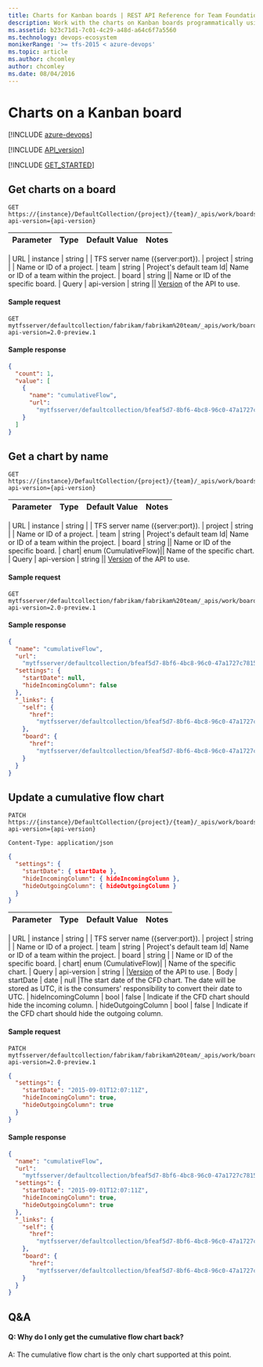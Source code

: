 ```yaml
---
title: Charts for Kanban boards | REST API Reference for Team Foundation Server
description: Work with the charts on Kanban boards programmatically using the REST APIs for Team Foundation Server. 
ms.assetid: b23c71d1-7c01-4c29-a48d-a64c6f7a5560
ms.technology: devops-ecosystem
monikerRange: '>= tfs-2015 < azure-devops'
ms.topic: article
ms.author: chcomley
author: chcomley
ms.date: 08/04/2016
---
```


# Charts on a Kanban board

[!INCLUDE [azure-devops](../_data/azure-devops-message.md)]

[!INCLUDE [API_version](../_data/version2-preview1.md)]

[!INCLUDE [GET_STARTED](../_data/get-started.md)]

## Get charts on a board

<a name="getchartsonaboard" />

```no-highlight
GET https://{instance}/DefaultCollection/{project}/{team}/_apis/work/boards/{board}/charts?api-version={api-version}
```

| Parameter | Type | Default Value | Notes |
| :-------- | :--- | :------------ | :---- |


| URL
| instance | string | | TFS server name ({server:port}).
| project | string | | Name or ID of a project.
| team | string | Project's default team Id| Name or ID of a team within the project.
| board | string || Name or ID of the specific board.
| Query
| api-version | string || [Version](../../concepts/rest-api-versioning.md) of the API to use.

#### Sample request

```
GET mytfsserver/defaultcollection/fabrikam/fabrikam%20team/_apis/work/boards/Stories/charts?api-version=2.0-preview.1
```

#### Sample response

```json
{
  "count": 1,
  "value": [
    {
      "name": "cumulativeFlow",
      "url":
        "mytfsserver/defaultcollection/bfeaf5d7-8bf6-4bc8-96c0-47a1727c7815/00f7c2e3-e13b-4e7d-8ecb-bb599e7a0764/_apis/work/boards/Stories/charts/cumulativeFlow"
    }
  ]
}
```

## Get a chart by name

<a name="getachartbyname" />

```no-highlight
GET https://{instance}/DefaultCollection/{project}/{team}/_apis/work/boards/{board}/charts/{chart}?api-version={api-version}
```

| Parameter | Type | Default Value | Notes |
| :-------- | :--- | :------------ | :---- |


| URL
| instance | string | | TFS server name ({server:port}).
| project | string | | Name or ID of a project.
| team | string | Project's default team Id| Name or ID of a team within the project.
| board | string || Name or ID of the specific board.
| chart| enum (CumulativeFlow)|| Name of the specific chart.
| Query
| api-version | string || [Version](../../concepts/rest-api-versioning.md) of the API to use.

#### Sample request

```
GET mytfsserver/defaultcollection/fabrikam/fabrikam%20team/_apis/work/boards/Stories/charts/cumulativeFlow?api-version=2.0-preview.1
```

#### Sample response

```json
{
  "name": "cumulativeFlow",
  "url":
    "mytfsserver/defaultcollection/bfeaf5d7-8bf6-4bc8-96c0-47a1727c7815/00f7c2e3-e13b-4e7d-8ecb-bb599e7a0764/_apis/work/boards/Stories/charts/cumulativeFlow",
  "settings": {
    "startDate": null,
    "hideIncomingColumn": false
  },
  "_links": {
    "self": {
      "href":
        "mytfsserver/defaultcollection/bfeaf5d7-8bf6-4bc8-96c0-47a1727c7815/00f7c2e3-e13b-4e7d-8ecb-bb599e7a0764/_apis/work/boards/Stories/charts/cumulativeFlow"
    },
    "board": {
      "href":
        "mytfsserver/defaultcollection/bfeaf5d7-8bf6-4bc8-96c0-47a1727c7815/00f7c2e3-e13b-4e7d-8ecb-bb599e7a0764/_apis/work/boards/Stories"
    }
  }
}
```

## Update a cumulative flow chart

<a name="updateacumulativeflowchart" />

```no-highlight
PATCH https://{instance}/DefaultCollection/{project}/{team}/_apis/work/boards/{board}/charts/CumulativeFlow?api-version={api-version}
```

```http
Content-Type: application/json
```

```json
{
  "settings": {
    "startDate": { startDate },
    "hideIncomingColumn": { hideIncomingColumn },
    "hideOutgoingColumn": { hideOutgoingColumn }
  }
}
```

| Parameter | Type | Default Value | Notes |
| :-------- | :--- | :------------ | :---- |


| URL
| instance | string | | TFS server name ({server:port}).
| project | string | | Name or ID of a project.
| team | string | Project's default team Id| Name or ID of a team within the project.
| board | string | | Name or ID of the specific board.
| chart| enum (CumulativeFlow)| | Name of the specific chart.
| Query
| api-version | string | |[Version](../../concepts/rest-api-versioning.md) of the API to use.
| Body
| startDate | date | null |The start date of the CFD chart. The date will be stored as UTC, it is the consumers' responsibility to convert their date to UTC.
| hideIncomingColumn | bool | false | Indicate if the CFD chart should hide the incoming column.
| hideOutgoingColumn | bool | false | Indicate if the CFD chart should hide the outgoing column.

#### Sample request

```
PATCH mytfsserver/defaultcollection/fabrikam/fabrikam%20team/_apis/work/boards/Stories/charts/cumulativeFlow?api-version=2.0-preview.1
```

```json
{
  "settings": {
    "startDate": "2015-09-01T12:07:11Z",
    "hideIncomingColumn": true,
    "hideOutgoingColumn": true
  }
}
```

#### Sample response

```json
{
  "name": "cumulativeFlow",
  "url":
    "mytfsserver/defaultcollection/bfeaf5d7-8bf6-4bc8-96c0-47a1727c7815/00f7c2e3-e13b-4e7d-8ecb-bb599e7a0764/_apis/work/boards/Stories/charts/cumulativeFlow",
  "settings": {
    "startDate": "2015-09-01T12:07:11Z",
    "hideIncomingColumn": true,
    "hideOutgoingColumn": true
  },
  "_links": {
    "self": {
      "href":
        "mytfsserver/defaultcollection/bfeaf5d7-8bf6-4bc8-96c0-47a1727c7815/00f7c2e3-e13b-4e7d-8ecb-bb599e7a0764/_apis/work/boards/Stories/charts/cumulativeFlow"
    },
    "board": {
      "href":
        "mytfsserver/defaultcollection/bfeaf5d7-8bf6-4bc8-96c0-47a1727c7815/00f7c2e3-e13b-4e7d-8ecb-bb599e7a0764/_apis/work/boards/Stories"
    }
  }
}
```

## Q&A

<!-- BEGINSECTION class="md-qanda" -->

#### Q: Why do I only get the cumulative flow chart back?

A: The cumulative flow chart is the only chart supported at this point.

<!-- ENDSECTION -->
